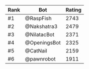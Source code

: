 Rank|Bot|Rating
---|---|---
#1|@RaspFish|2743
#2|@Nakshatra3|2479
#3|@NilatacBot|2371
#4|@OpeningsBot|2325
#5|@CatNail|2159
#6|@pawnrobot|1911
